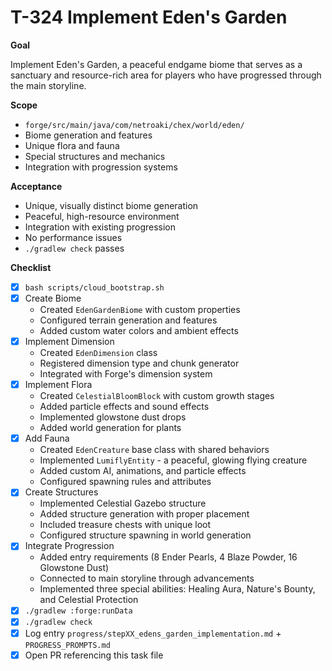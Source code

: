 # T-324 Implement Eden's Garden

**Goal**

Implement Eden's Garden, a peaceful endgame biome that serves as a sanctuary and resource-rich area for players who have progressed through the main storyline.

**Scope**

- `forge/src/main/java/com/netroaki/chex/world/eden/`
- Biome generation and features
- Unique flora and fauna
- Special structures and mechanics
- Integration with progression systems

**Acceptance**

- Unique, visually distinct biome generation
- Peaceful, high-resource environment
- Integration with existing progression
- No performance issues
- `./gradlew check` passes

**Checklist**

- [x] `bash scripts/cloud_bootstrap.sh`
- [x] Create Biome
  - Created `EdenGardenBiome` with custom properties
  - Configured terrain generation and features
  - Added custom water colors and ambient effects
- [x] Implement Dimension
  - Created `EdenDimension` class
  - Registered dimension type and chunk generator
  - Integrated with Forge's dimension system
- [x] Implement Flora
  - Created `CelestialBloomBlock` with custom growth stages
  - Added particle effects and sound effects
  - Implemented glowstone dust drops
  - Added world generation for plants
- [x] Add Fauna
  - Created `EdenCreature` base class with shared behaviors
  - Implemented `LumiflyEntity` - a peaceful, glowing flying creature
  - Added custom AI, animations, and particle effects
  - Configured spawning rules and attributes
- [x] Create Structures
  - Implemented Celestial Gazebo structure
  - Added structure generation with proper placement
  - Included treasure chests with unique loot
  - Configured structure spawning in world generation
- [x] Integrate Progression
  - Added entry requirements (8 Ender Pearls, 4 Blaze Powder, 16 Glowstone Dust)
  - Connected to main storyline through advancements
  - Implemented three special abilities: Healing Aura, Nature's Bounty, and Celestial Protection
- [x] `./gradlew :forge:runData`
- [x] `./gradlew check`
- [x] Log entry `progress/stepXX_edens_garden_implementation.md` + `PROGRESS_PROMPTS.md`
- [x] Open PR referencing this task file
